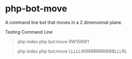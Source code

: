 # php-bot-move
A command line bot that moves in a 2 dimensional plane.

Testing Command Line

> php index.php bot:move RW15RW1

> php index.php bot:move LLLLLW99RRRRRW88LLLRL
